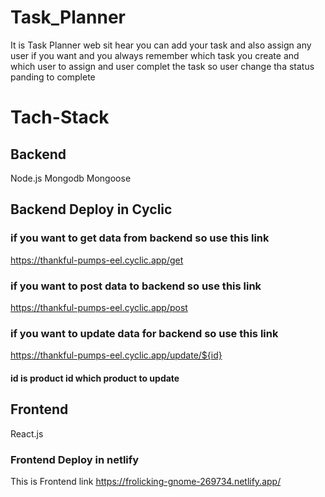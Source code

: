 # Task_Planner
It is Task Planner web sit hear you can add your task and also assign any user if you want and you always remember which task you create and which user to assign and user complet the task so user change tha status panding to complete 
# Tach-Stack
## Backend
Node.js
Mongodb
Mongoose
## Backend Deploy in Cyclic
### if you want to get data from backend so use this link
https://thankful-pumps-eel.cyclic.app/get
### if you want to post data to backend so use this link
https://thankful-pumps-eel.cyclic.app/post
### if you want to update data for backend so use this link
https://thankful-pumps-eel.cyclic.app/update/${id}
#### id is product id which product to update
## Frontend 
React.js
### Frontend Deploy in netlify
This is Frontend link
https://frolicking-gnome-269734.netlify.app/
